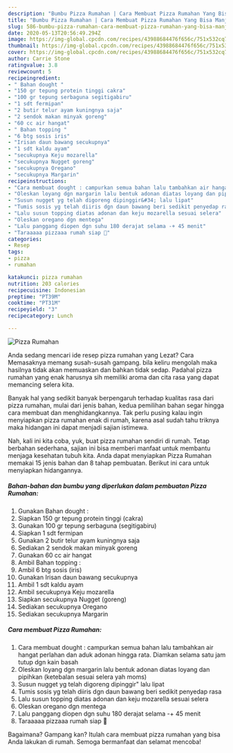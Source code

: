 ```yaml
---
description: "Bumbu Pizza Rumahan | Cara Membuat Pizza Rumahan Yang Bisa Manjain Lidah"
title: "Bumbu Pizza Rumahan | Cara Membuat Pizza Rumahan Yang Bisa Manjain Lidah"
slug: 586-bumbu-pizza-rumahan-cara-membuat-pizza-rumahan-yang-bisa-manjain-lidah
date: 2020-05-13T20:56:49.294Z
image: https://img-global.cpcdn.com/recipes/43988684476f656c/751x532cq70/pizza-rumahan-foto-resep-utama.jpg
thumbnail: https://img-global.cpcdn.com/recipes/43988684476f656c/751x532cq70/pizza-rumahan-foto-resep-utama.jpg
cover: https://img-global.cpcdn.com/recipes/43988684476f656c/751x532cq70/pizza-rumahan-foto-resep-utama.jpg
author: Carrie Stone
ratingvalue: 3.8
reviewcount: 5
recipeingredient:
- " Bahan dought "
- "150 gr tepung protein tinggi cakra"
- "100 gr tepung serbaguna segitigabiru"
- "1 sdt fermipan"
- "2 butir telur ayam kuningnya saja"
- "2 sendok makan minyak goreng"
- "60 cc air hangat"
- " Bahan topping "
- "6 btg sosis iris"
- "Irisan daun bawang secukupnya"
- "1 sdt kaldu ayam"
- "secukupnya Keju mozarella"
- "secukupnya Nugget goreng"
- "secukupnya Oregano"
- "secukupnya Margarin"
recipeinstructions:
- "Cara membuat dought : campurkan semua bahan lalu tambahkan air hangat perlahan dan aduk adonan hingga rata. Diamkan selama satu jam tutup dgn kain basah"
- "Oleskan loyang dgn margarin lalu bentuk adonan diatas loyang dan pipihkan (ketebalan sesuai selera yah moms)"
- "Susun nugget yg telah digoreng dipinggir&#34; lalu lipat"
- "Tumis sosis yg telah diiris dgn daun bawang beri sedikit penyedap rasa"
- "Lalu susun topping diatas adonan dan keju mozarella sesuai selera"
- "Oleskan oregano dgn mentega"
- "Lalu panggang diopen dgn suhu 180 derajat selama -+ 45 menit"
- "Taraaaaa pizzaaa rumah siap 🍕"
categories:
- Resep
tags:
- pizza
- rumahan

katakunci: pizza rumahan 
nutrition: 203 calories
recipecuisine: Indonesian
preptime: "PT39M"
cooktime: "PT31M"
recipeyield: "3"
recipecategory: Lunch

---
```



![Pizza Rumahan](https://img-global.cpcdn.com/recipes/43988684476f656c/751x532cq70/pizza-rumahan-foto-resep-utama.jpg)

Anda sedang mencari ide resep pizza rumahan yang Lezat? Cara Memasaknya memang susah-susah gampang. bila keliru mengolah maka hasilnya tidak akan memuaskan dan bahkan tidak sedap. Padahal pizza rumahan yang enak harusnya sih memiliki aroma dan cita rasa yang dapat memancing selera kita.



Banyak hal yang sedikit banyak berpengaruh terhadap kualitas rasa dari pizza rumahan, mulai dari jenis bahan, kedua pemilihan bahan segar hingga cara membuat dan menghidangkannya. Tak perlu pusing kalau ingin menyiapkan pizza rumahan enak di rumah, karena asal sudah tahu triknya maka hidangan ini dapat menjadi sajian istimewa.


Nah, kali ini kita coba, yuk, buat pizza rumahan sendiri di rumah. Tetap berbahan sederhana, sajian ini bisa memberi manfaat untuk membantu menjaga kesehatan tubuh kita. Anda dapat menyiapkan Pizza Rumahan memakai 15 jenis bahan dan 8 tahap pembuatan. Berikut ini cara untuk menyiapkan hidangannya.

<!--inarticleads1-->

##### Bahan-bahan dan bumbu yang diperlukan dalam pembuatan Pizza Rumahan:

1. Gunakan  Bahan dought :
1. Siapkan 150 gr tepung protein tinggi (cakra)
1. Gunakan 100 gr tepung serbaguna (segitigabiru)
1. Siapkan 1 sdt fermipan
1. Gunakan 2 butir telur ayam kuningnya saja
1. Sediakan 2 sendok makan minyak goreng
1. Gunakan 60 cc air hangat
1. Ambil  Bahan topping :
1. Ambil 6 btg sosis (iris)
1. Gunakan Irisan daun bawang secukupnya
1. Ambil 1 sdt kaldu ayam
1. Ambil secukupnya Keju mozarella
1. Siapkan secukupnya Nugget (goreng)
1. Sediakan secukupnya Oregano
1. Sediakan secukupnya Margarin




<!--inarticleads2-->

##### Cara membuat Pizza Rumahan:

1. Cara membuat dought : campurkan semua bahan lalu tambahkan air hangat perlahan dan aduk adonan hingga rata. Diamkan selama satu jam tutup dgn kain basah
1. Oleskan loyang dgn margarin lalu bentuk adonan diatas loyang dan pipihkan (ketebalan sesuai selera yah moms)
1. Susun nugget yg telah digoreng dipinggir&#34; lalu lipat
1. Tumis sosis yg telah diiris dgn daun bawang beri sedikit penyedap rasa
1. Lalu susun topping diatas adonan dan keju mozarella sesuai selera
1. Oleskan oregano dgn mentega
1. Lalu panggang diopen dgn suhu 180 derajat selama -+ 45 menit
1. Taraaaaa pizzaaa rumah siap 🍕




Bagaimana? Gampang kan? Itulah cara membuat pizza rumahan yang bisa Anda lakukan di rumah. Semoga bermanfaat dan selamat mencoba!
